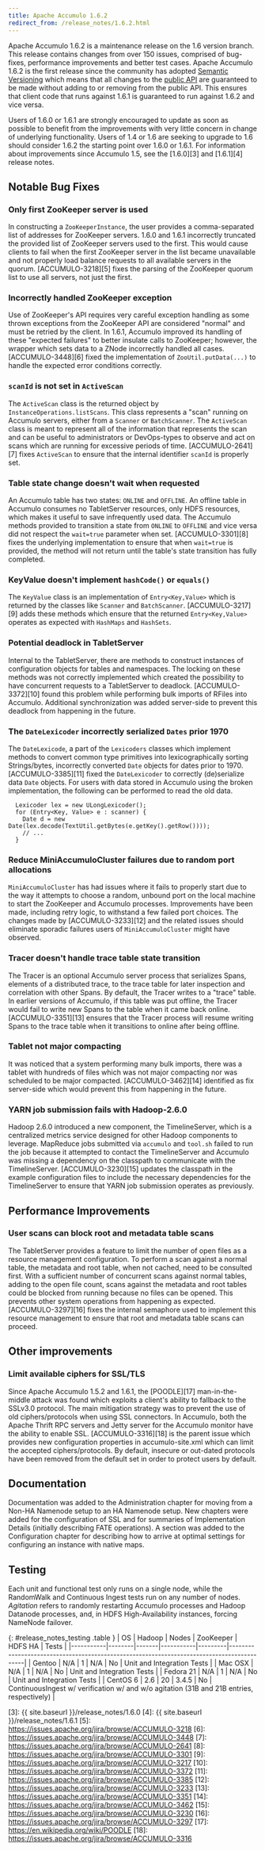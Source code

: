 ```yaml
---
title: Apache Accumulo 1.6.2
redirect_from: /release_notes/1.6.2.html
---
```


Apache Accumulo 1.6.2 is a maintenance release on the 1.6 version branch.
This release contains changes from over 150 issues, comprised of bug-fixes, performance
improvements and better test cases. Apache Accumulo 1.6.2 is the first release since the
community has adopted [Semantic Versioning][1] which means that all changes to the [public API][2]
are guaranteed to be made without adding to or removing from the public API. This ensures
that client code that runs against 1.6.1 is guaranteed to run against 1.6.2 and vice versa.

Users of 1.6.0 or 1.6.1 are strongly encouraged to update as soon as possible to benefit from
the improvements with very little concern in change of underlying functionality. Users of 1.4 or 1.6
are seeking to upgrade to 1.6 should consider 1.6.2 the starting point over 1.6.0 or 1.6.1. For
information about improvements since Accumulo 1.5, see the [1.6.0][3] and [1.6.1][4] release notes.

## Notable Bug Fixes

### Only first ZooKeeper server is used

In constructing a `ZooKeeperInstance`, the user provides a comma-separated list of addresses for ZooKeeper
servers. 1.6.0 and 1.6.1 incorrectly truncated the provided list of ZooKeeper servers used to the first. This
would cause clients to fail when the first ZooKeeper server in the list became unavailable and not properly
load balance requests to all available servers in the quorum. [ACCUMULO-3218][5] fixes the parsing of
the ZooKeeper quorum list to use all servers, not just the first.

### Incorrectly handled ZooKeeper exception

Use of ZooKeeper's API requires very careful exception handling as some thrown exceptions from the ZooKeeper
API are considered "normal" and must be retried by the client. In 1.6.1, Accumulo improved its handling of
these "expected failures" to better insulate calls to ZooKeeper; however, the wrapper which sets data to a ZNode
incorrectly handled all cases. [ACCUMULO-3448][6] fixed the implementation of `ZooUtil.putData(...)` to handle
the expected error conditions correctly.

### `scanId` is not set in `ActiveScan`

The `ActiveScan` class is the returned object by `InstanceOperations.listScans`. This class represents a
"scan" running on Accumulo servers, either from a `Scanner` or `BatchScanner`. The `ActiveScan` class 
is meant to represent all of the information that represents the scan and can be useful to administrators
or DevOps-types to observe and act on scans which are running for excessive periods of time. [ACCUMULO-2641][7]
fixes `ActiveScan` to ensure that the internal identifier `scanId` is properly set.

### Table state change doesn't wait when requested

An Accumulo table has two states: `ONLINE` and `OFFLINE`. An offline table in Accumulo consumes no TabletServer
resources, only HDFS resources, which makes it useful to save infrequently used data. The Accumulo methods provided
to transition a state from `ONLINE` to `OFFLINE` and vice versa did not respect the `wait=true` parameter
when set. [ACCUMULO-3301][8] fixes the underlying implementation to ensure that when `wait=true` is provided,
the method will not return until the table's state transition has fully completed.

### KeyValue doesn't implement `hashCode()` or `equals()`

The `KeyValue` class is an implementation of `Entry<Key,Value>` which is returned by the classes like
`Scanner` and `BatchScanner`. [ACCUMULO-3217][9] adds these methods which ensure that the returned `Entry<Key,Value>`
operates as expected with `HashMaps` and `HashSets`. 

### Potential deadlock in TabletServer

Internal to the TabletServer, there are methods to construct instances of configuration objects for tables
and namespaces. The locking on these methods was not correctly implemented which created the possibility to
have concurrent requests to a TabletServer to deadlock. [ACCUMULO-3372][10] found this problem while performing
bulk imports of RFiles into Accumulo. Additional synchronization was added server-side to prevent this deadlock
from happening in the future.

### The `DateLexicoder` incorrectly serialized `Dates` prior 1970

The `DateLexicode`, a part of the `Lexicoders` classes which implement methods to convert common type primitives
into lexicographically sorting Strings/bytes, incorrectly converted `Date` objects for dates prior to 1970.
[ACCUMULO-3385][11] fixed the `DateLexicoder` to correctly (de)serialize data `Date` objects. For users with
data stored in Accumulo using the broken implementation, the following can be performed to read the old data.

      Lexicoder lex = new ULongLexicoder();
      for (Entry<Key, Value> e : scanner) {
        Date d = new Date(lex.decode(TextUtil.getBytes(e.getKey().getRow())));
        // ...
      }

### Reduce MiniAccumuloCluster failures due to random port allocations

`MiniAccumuloCluster` has had issues where it fails to properly start due to the way it attempts to choose
a random, unbound port on the local machine to start the ZooKeeper and Accumulo processes. Improvements have
been made, including retry logic, to withstand a few failed port choices. The changes made by [ACCUMULO-3233][12]
and the related issues should eliminate sporadic failures users of `MiniAccumuloCluster` might have observed.

### Tracer doesn't handle trace table state transition

The Tracer is an optional Accumulo server process that serializes Spans, elements of a distributed trace,
to the trace table for later inspection and correlation with other Spans. By default, the Tracer writes
to a "trace" table. In earlier versions of Accumulo, if this table was put offline, the Tracer would fail
to write new Spans to the table when it came back online. [ACCUMULO-3351][13] ensures that the Tracer process
will resume writing Spans to the trace table when it transitions to online after being offline.

### Tablet not major compacting

It was noticed that a system performing many bulk imports, there was a tablet with hundreds of files which
was not major compacting nor was scheduled to be major compacted. [ACCUMULO-3462][14] identified as fix
server-side which would prevent this from happening in the future.

### YARN job submission fails with Hadoop-2.6.0

Hadoop 2.6.0 introduced a new component, the TimelineServer, which is a centralized metrics service designed
for other Hadoop components to leverage. MapReduce jobs submitted via `accumulo` and `tool.sh` failed to
run the job because it attempted to contact the TimelineServer and Accumulo was missing a dependency on 
the classpath to communicate with the TimelineServer. [ACCUMULO-3230][15] updates the classpath in the example
configuration files to include the necessary dependencies for the TimelineServer to ensure that YARN job
submission operates as previously.

## Performance Improvements

### User scans can block root and metadata table scans

The TabletServer provides a feature to limit the number of open files as a resource management configuration.
To perform a scan against a normal table, the metadata and root table, when not cached, need to be consulted
first. With a sufficient number of concurrent scans against normal tables, adding to the open file count,
scans against the metadata and root tables could be blocked from running because no files can be opened. 
This prevents other system operations from happening as expected. [ACCUMULO-3297][16] fixes the internal semaphore
used to implement this resource management to ensure that root and metadata table scans can proceed.


## Other improvements

### Limit available ciphers for SSL/TLS

Since Apache Accumulo 1.5.2 and 1.6.1, the [POODLE][17] man-in-the-middle attack was found which exploits a client's
ability to fallback to the SSLv3.0 protocol. The main mitigation strategy was to prevent the use of old ciphers/protocols
when using SSL connectors. In Accumulo, both the Apache Thrift RPC servers and Jetty server for the Accumulo
monitor have the ability to enable SSL. [ACCUMULO-3316][18] is the parent issue which provides new configuration
properties in accumulo-site.xml which can limit the accepted ciphers/protocols. By default, insecure or out-dated
protocols have been removed from the default set in order to protect users by default.


## Documentation

Documentation was added to the Administration chapter for moving from a Non-HA Namenode setup to an HA Namenode setup. 
New chapters were added for the configuration of SSL and for summaries of Implementation Details (initially describing 
FATE operations). A section was added to the Configuration chapter for describing how to arrive at optimal settings
for configuring an instance with native maps.


## Testing

Each unit and functional test only runs on a single node, while the RandomWalk and Continuous Ingest tests run 
on any number of nodes. *Agitation* refers to randomly restarting Accumulo processes and Hadoop Datanode processes,
and, in HDFS High-Availability instances, forcing NameNode failover.

{: #release_notes_testing .table }
| OS        | Hadoop | Nodes | ZooKeeper | HDFS HA | Tests                                                                                     |
|-----------|--------|-------|-----------|---------|-------------------------------------------------------------------------------------------|
| Gentoo    | N/A    | 1     | N/A       | No      | Unit and Integration Tests                                                                |
| Mac OSX   | N/A    | 1     | N/A       | No      | Unit and Integration Tests                                                                |
| Fedora 21 | N/A    | 1     | N/A       | No      | Unit and Integration Tests                                                                |
| CentOS 6  | 2.6    | 20    | 3.4.5     | No      | ContinuousIngest w/ verification w/ and w/o agitation (31B and 21B entries, respectively) |

[1]: https://semver.org
[2]: https://github.com/apache/accumulo#api
[3]: {{ site.baseurl }}/release_notes/1.6.0
[4]: {{ site.baseurl }}/release_notes/1.6.1
[5]: https://issues.apache.org/jira/browse/ACCUMULO-3218
[6]: https://issues.apache.org/jira/browse/ACCUMULO-3448
[7]: https://issues.apache.org/jira/browse/ACCUMULO-2641
[8]: https://issues.apache.org/jira/browse/ACCUMULO-3301
[9]: https://issues.apache.org/jira/browse/ACCUMULO-3217
[10]: https://issues.apache.org/jira/browse/ACCUMULO-3372
[11]: https://issues.apache.org/jira/browse/ACCUMULO-3385
[12]: https://issues.apache.org/jira/browse/ACCUMULO-3233
[13]: https://issues.apache.org/jira/browse/ACCUMULO-3351
[14]: https://issues.apache.org/jira/browse/ACCUMULO-3462
[15]: https://issues.apache.org/jira/browse/ACCUMULO-3230
[16]: https://issues.apache.org/jira/browse/ACCUMULO-3297
[17]: https://en.wikipedia.org/wiki/POODLE
[18]: https://issues.apache.org/jira/browse/ACCUMULO-3316
